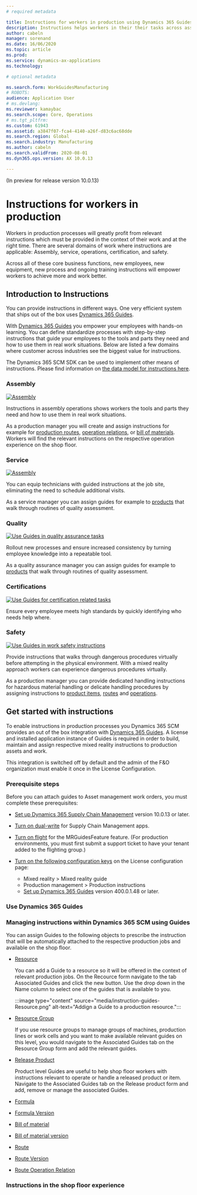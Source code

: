 ```yaml
---
# required metadata

title: Instructions for workers in production using Dynamics 365 Guides
description: Instructions helps workers in their their tasks across assembly, service, quality assurance and cover as well safety and certification related procedures. 
author: cabeln
manager: sorenand
ms.date: 16/06/2020
ms.topic: article
ms.prod: 
ms.service: dynamics-ax-applications
ms.technology: 

# optional metadata

ms.search.form: WorkGuidesManufacturing
# ROBOTS: 
audience: Application User
# ms.devlang: 
ms.reviewer: kamaybac
ms.search.scope: Core, Operations
# ms.tgt_pltfrm: 
ms.custom: 61943
ms.assetid: a3847f07-fca4-4140-a26f-d83c6ac68dde
ms.search.region: Global
ms.search.industry: Manufacturing
ms.author: cabeln
ms.search.validFrom: 2020-08-01
ms.dyn365.ops.version: AX 10.0.13

---
```

(In preview for release version 10.0.13)

# Instructions for workers in production

Workers in production processes will greatly profit from relevant instructions which must be provided in the context of their work and at the right time.
There are several domains of work where instructions are applicable: Assembly, service, operations, certification, and safety.

Across all of these core business functions, new employees, new equipment, new process and ongoing training instructions will empower workers to achieve more and work better.

## Introduction to Instructions

You can provide instructions in different ways. One very efficient system that ships out of the box uses [Dynamics 365 Guides](https://dynamics.microsoft.com/mixed-reality/guides/).

With [Dynamics 365 Guides](https://dynamics.microsoft.com/mixed-reality/guides/) you empower your employees with hands-on learning. You can define standardize processes with step-by-step instructions that guide your employees to the tools and parts they need and how to use them in real work situations. Below are listed a few domains where customer across industries see the biggest value for instructions.

The Dynamics 365 SCM SDK can be used to implement other means of instructions. Please find information on [the data model for instructions here](instruction-guides-datamodel.md).

### Assembly

[![Assembly](./media/instruction-guides-hero-assembly.png)](./media/work-guides-hero-assembly.png)

Instructions in assembly operations shows workers the tools and parts they need and how to use them in real work situations.

As a production manager you will create and assign instructions for example for [production routes](routes-operations.md), [operation relations](routes-operations.md#operation-relations), or [bill of materials](bill-of-material-bom.md). Workers will find the relevant instructions on the respective operation experience on the shop floor.

### Service

[![Assembly](./media/instruction-guides-hero-service.png)](./media/work-guides-hero-service.png)

You can equip technicians with guided instructions at the job site, eliminating the need to schedule additional visits.

As a service manager you can assign guides for example to [products](../../commerce/product.md) that walk through routines of quality assessment.

### Quality

[![Use Guides in quality assurance tasks](./media/instruction-guides-hero-quality.png)](./media/work-guides-hero-quality.png)

Rollout new processes and ensure increased consistency by turning employee knowledge into a repeatable tool.

As a quality assurance manager you can assign guides for example to [products](../../commerce/product.md) that walk through routines of quality assessment.

### Certifications

[![Use Guides for certification related tasks](./media/instruction-guides-hero-certification.png)](./media/work-guides-hero-certification.png)

Ensure every employee meets high standards by quickly identifying who needs help where.

### Safety

[![Use Guides in work safety instructions](./media/instruction-guides-hero-safety.png)](./media/work-guides-hero-safety.png)

Provide instructions that walks through dangerous procedures virtually before attempting in the physical environment. With a mixed reality approach workers can experience dangerous procedures virtually.

As a production manager you can provide dedicated handling instructions for hazardous material handling or delicate handling procedures by assigning instructions to [product items](../../commerce/product.md), [routes](routes-operations.md) and [operations](routes-operations.md#operation-relations).

## Get started with instructions

To enable instructions in production processes you Dynamics 365 SCM provides an out of the box integration with [Dynamics 365 Guides](https://dynamics.microsoft.com/mixed-reality/guides/). A license and installed application instance of Guides is required in order to build, maintain and assign respective mixed reality instructions to production assets and work.

This integration is switched off by default and the admin of the F&O organization must enable it once in the License Configuration.  

### Prerequisite steps

Before you can attach guides to Asset management work orders, you must complete these prerequisites:

- [Set up Dynamics 365 Supply Chain Management](https://docs.microsoft.com/dynamics365/fin-ops-core/fin-ops/) version 10.0.13 or later.

- [Turn on dual-write](https://docs.microsoft.com/dynamics365/fin-ops-core/dev-itpro/data-entities/dual-write/enable-dual-write) for Supply Chain Management apps.

- [Turn on flight](https://docs.microsoft.com/dynamics365/fin-ops-core/dev-itpro/data-entities/data-entities-data-packages#features-flighted-in-data-management-and-enabling-flighted-features) for the MRGuidesFeature feature. (For production environments, you must first submit a support ticket to have your tenant added to the flighting group.)

- [Turn on the following configuration keys](https://docs.microsoft.com/dynamicsax-2012/appuser-itpro/license-code-and-configuration-key-reference) on the License configuration page:

  - Mixed reality > Mixed reality guide
  - Production management > Production instructions
  - [Set up Dynamics 365 Guides](https://docs.microsoft.com/dynamics365/mixed-reality/guides/setup#step-2-create-a-common-data-service-environment-and-install-the-dynamics-365-guides-solution) version 400.0.1.48 or later.

### Use Dynamics 365 Guides

### Managing instructions within Dynamics 365 SCM using Guides

You can assign Guides to the following objects to prescribe the instruction that will be automatically attached to the respective production jobs and available on the shop floor.

- [Resource](operations-resources.md)

    You can add  a Guide to a resource so it will be offered in the context of relevant production jobs. On the Recource form navigate to the tab Associated Guides and  click the new button. Use the drop down in the Name column to select one of the guides that is available to you.

    :::image type="content" source="media/instruction-guides-Resource.png" alt-text="Addign a Guide to a production resource.":::

- [Resource Group](tasks/define-discrete-manufacturing-resource-group.md)

    If you use resource groups to manage groups of machines, production lines or work cells and you want to make available relevant guides on this level, you would navigate to the Associated Guides tab on the Resource Group form and add the relevant guides.

- [Release Product](../pim/tasks/create-released-product-single-company)

    Product level Guides are useful to help shop floor workers with instructions relevant to operate or handle a released product or item. Navigate to the Associated Guides tab on the Release product form and add, remove or manage the associated Guides.

- [Formula](bill-of-material-bom.md#formulas-co-products-and-by-products)
- [Formula Version](bill-of-material-bom.md#bom-and-formula-versions)
- [Bill of material](bill-of-material-bom.md)
- [Bill of material  version](bill-of-material-bom.md#bom-and-formula-versions)
- [Route](routes-operations.md)
- [Route Version](routes-operations.md#route-versions)
- [Route Operation Relation](routes-operations.md#operation-relations)

### Instructions in the shop floor experience

